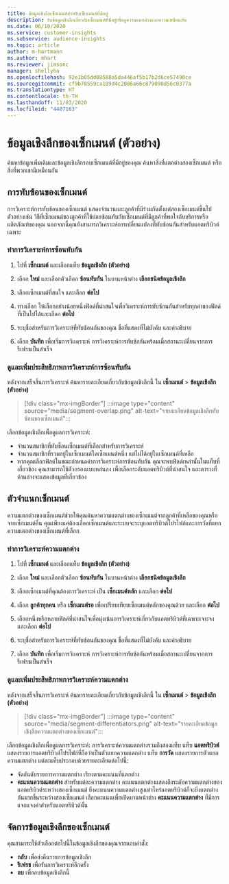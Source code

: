 ```yaml
---
title: ข้อมูลเชิงลึกเซ็กเมนต์สำหรับเซ็กเมนต์ที่มีอยู่
description: รับข้อมูลเชิงลึกเกี่ยวกับเซ็กเมนต์ที่มีอยู่เพื่อดูความแตกต่างและความเหมือนกัน
ms.date: 06/10/2020
ms.service: customer-insights
ms.subservice: audience-insights
ms.topic: article
author: m-hartmann
ms.author: mhart
ms.reviewer: jimsonc
manager: shellyha
ms.openlocfilehash: 92e1b05dd08588a5da446af5b17b2d6ce57490ce
ms.sourcegitcommit: cf9b78559ca189d4c2086a66c879098d56c0377a
ms.translationtype: HT
ms.contentlocale: th-TH
ms.lasthandoff: 11/03/2020
ms.locfileid: "4407163"
---
```

# <a name="segment-insights-preview"></a>ข้อมูลเชิงลึกของเซ็กเมนต์ (ตัวอย่าง)

ค้นหาข้อมูลเพิ่มเติมและข้อมูลเชิงลึกรอบเซ็กเมนต์ที่มีอยู่ของคุณ ค้นหาสิ่งที่แตกต่างสองเซ็กเมนต์ หรือสิ่งที่พวกเขามีเหมือนกัน

## <a name="segment-overlap"></a>การทับซ้อนของเซ็กเมนต์

การวิเคราะห์การทับซ้อนของเซ็กเมนต์ แสดงจำนวนและลูกค้าที่มีร่วมกันตั้งแต่สองเซ็กเมนต์ขึ้นไป ตัวอย่างเช่น วิธีที่เซ็กเมนต์ของลูกค้าที่ใช้บ่อยซ้อนทับกับเซ็กเมนต์ที่มีลูกค้าที่พอใจกับบริการหรือผลิตภัณฑ์ของคุณ
นอกจากนี้คุณยังสามารถวิเคราะห์การเปลี่ยนแปลงที่ทับซ้อนกันสำหรับแอตทริบิวต์เฉพาะ

### <a name="run-an-overlap-analysis"></a>ทำการวิเคราะห์การซ้อนทับกัน

1. ไปที่ **เซ็กเมนต์** และเลือกแท็บ **ข้อมูลเชิงลึก (ตัวอย่าง)**

1. เลือก **ใหม่** และเลือกตัวเลือก **ซ้อนทับกัน** ในบานหน้าต่าง **เลือกชนิดข้อมูลเชิงลึก**

1. เลือกเซ็กเมนต์ที่สนใจ และเลือก **ต่อไป**

1. ทางเลือก ให้เลือกอย่างน้อยหนึ่งฟิลด์ที่น่าสนใจเพื่อวิเคราะห์การทับซ้อนกันสำหรับทุกค่าของฟิลด์ที่เป็นไปได้และเลือก **ต่อไป**

1. ระบุชื่อสำหรับการวิเคราะห์ที่ทับซ้อนกันของคุณ ชื่อที่แสดงที่ไม่บังคับ และคำอธิบาย

1. เลือก **บันทึก** เพื่อเริ่มการวิเเคราะห์ การวิเคราะห์การทับซ้อกันพร้อมเมื่อสถานะเปลี่ยนจากการรีเฟรชเป็นสำเร็จ

### <a name="view-and-optimize-an-overlap-analysis"></a>ดูและเพิ่มประสิทธิภาพการวิเคราะห์การซ้อนทับกัน

หลังจากเสร็จสิ้นการวิเคราะห์ ค้นหารายละเอียดเกี่ยวกับข้อมูลเชิงลึกนี้ ใน **เซ็กเมนต์** > **ข้อมูลเชิงลึก (ตัวอย่าง)**

> [!div class="mx-imgBorder"]
> :::image type="content" source="media/segment-overlap.png" alt-text="รายละเอียดข้อมูลเชิงลึกทับซ้อนของเซ็กเมนต์":::

เลือกข้อมูลเชิงลึกเพื่อดูผลการวิเคราะห์:

- จำนวนสมาชิกที่ทับซ็อนเซ็กเมนต์ที่เลือกสำหรับการวิเคราะห์
- จำนวนสมาชิกที่รวมอยู่ในเซ็กเมนต์ใดเซ็กเมนต์หนึ่ง แต่ไม่ได้อยู่ในเซ็กเมนต์ที่เหลือ
- หากคุณเลือกฟิลด์ในขณะกำหนดค่าการวิเคราะห์การซ้อนทับกัน คุณจะพบฟิลด์เหล่านั้นในแท็บที่เกี่ยวข้อง คุณสามารถใช้ตัวกรองแบบหล่นลง เพื่อเลือกระดับแอตทริบิวต์ที่น่าสนใจ และตารางที่ด้านล่างจะแสดงข้อมูลที่เกี่ยวข้อง

## <a name="segment-differentiators"></a>ตัวจำแนกเซ็กเมนต์

ความแตกต่างของเซ็กเมนต์ช่วยให้คุณค้นหาความแตกต่างของเซ็กเมนต์จากลูกค้าที่เหลือของคุณหรือจากเซ็กเมนต์อื่น คุณเพียงแค่ต้องเลือกเซ็กเมนต์และระบบจะระบุแอตทริบิวต์โปรไฟล์และการวัดที่แยกความแตกต่างของเซ็กเมนต์ที่เลือก

### <a name="run-a-differentiator-analysis"></a>ทำการวิเคราะห์ความแตกต่าง

1. ไปที่ **เซ็กเมนต์** และเลือกแท็บ **ข้อมูลเชิงลึก (ตัวอย่าง)**

1. เลือก **ใหม่** และเลือกตัวเลือก **ซ้อนทับกัน** ในบานหน้าต่าง **เลือกชนิดข้อมูลเชิงลึก**

1. เลือกเซ็กเมนต์ที่คุณต้องการวิเคราะห์ เป็น **เซ็กเมนต์หลัก** และเลือก **ต่อไป**

1. เลือก **ลูกค้าทุกคน** หรือ **เซ็กเมนต์รอ** เพื่อเปรียบเทียบเซ็กเมนต์หลักของคุณด้วย และเลือก **ต่อไป**

1. เลือกหนึ่งหรือหลายฟิลด์ที่น่าสนใจเพื่อมุ่งเน้นการวิเคราะห์เกี่ยวกับแอตทริบิวต์ที่เฉพาะเจาะจง และเลือก **ต่อไป**

1. ระบุชื่อสำหรับการวิเคราะห์ที่ทับซ้อนกันของคุณ ชื่อที่แสดงที่ไม่บังคับ และคำอธิบาย

1. เลือก **บันทึก** เพื่อเริ่มการวิเเคราะห์ การวิเคราะห์การทับซ้อกันพร้อมเมื่อสถานะเปลี่ยนจากการรีเฟรชเป็นสำเร็จ

### <a name="view-and-optimize-a-differentiators-analysis"></a>ดูและเพิ่มประสิทธิภาพการวิเคราะห์ความแตกต่าง

หลังจากเสร็จสิ้นการวิเคราะห์ ค้นหารายละเอียดเกี่ยวกับข้อมูลเชิงลึกนี้ ใน **เซ็กเมนต์** > **ข้อมูลเชิงลึก (ตัวอย่าง)**

> [!div class="mx-imgBorder"]
> :::image type="content" source="media/segment-differentiators.png" alt-text="รายละเอียดข้อมูลเชิงลึกความแตกต่างของเซ็กเมนต์":::

เลือกข้อมูลเชิงลึกเพื่อดูผลการวิเคราะห์: การวิเคราะห์ความแตกต่างรวมถึงสองแท็บ แท็บ **แอตทริบิวต์** แสดงรายการแอตทริบิวต์โปรไฟล์ที่ถือว่าเป็นตัวแยกความแตกต่าง แท็บ **การวัด** แสดงรายการตัวแยกความแตกต่าง แต่ละแท็บประกอบด้วยรายละเอียดต่อไปนี้:

- จัดอันดับรายการความแตกต่าง เรียงตามคะแนนที่แตกต่าง
- **คะแนนความแตกต่าง** สำหรับแต่ละความแตกต่าง คะแนนแตกต่างแสดงถึงระดับความแตกต่างของแอตทริบิวต์ระหว่างสองเซ็กเมนต์ ยิ่งคะแนนความแตกต่างสูงเท่าไหร่แอตทริบิวต์ก็จะยิ่งแตกต่างกันมากขึ้นระหว่างสองเซ็กเมนต์ เลือกคะแนนเพื่อเปิดบานหน้าต่าง **คะแนนความแตกต่าง** ที่มีการแจกแจงค่าสำหรับแอตทริบิวต์นั้น

## <a name="manage-segment-insights"></a>จัดการข้อมูลเชิงลึกของเซ็กเมนต์

คุณสามารถใช้ตัวเลือกต่อไปนี้ในข้อมูลเชิงลึกของคุณจากแถบคำสั่ง:

- **กลับ** เพื่อส่งคืนรายการข้อมูลเชิงลึก
- **รีเฟรช** เพื่อรันการวิเคราะห์อีกครั้ง
- **ลบ** เพื่อลบข้อมูลเชิงลึกนี้
